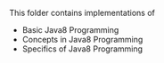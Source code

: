 This folder contains implementations of

- Basic Java8 Programming
- Concepts in Java8 Programming
- Specifics of Java8 Programming
